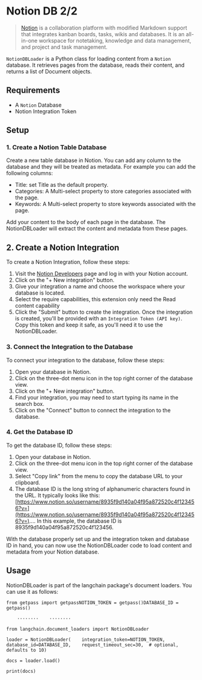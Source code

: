 Notion DB 2/2
=============

> [Notion](https://www.notion.so/) is a collaboration platform with modified Markdown support that integrates kanban boards, tasks, wikis and databases. It is an all-in-one workspace for notetaking, knowledge and data management, and project and task management.

`NotionDBLoader` is a Python class for loading content from a `Notion` database. It retrieves pages from the database, reads their content, and returns a list of Document objects.

Requirements[​](#requirements "Direct link to Requirements")
------------------------------------------------------------

*   A `Notion` Database
*   Notion Integration Token

Setup[​](#setup "Direct link to Setup")
---------------------------------------

### 1\. Create a Notion Table Database[​](#1-create-a-notion-table-database "Direct link to 1. Create a Notion Table Database")

Create a new table database in Notion. You can add any column to the database and they will be treated as metadata. For example you can add the following columns:

*   Title: set Title as the default property.
*   Categories: A Multi-select property to store categories associated with the page.
*   Keywords: A Multi-select property to store keywords associated with the page.

Add your content to the body of each page in the database. The NotionDBLoader will extract the content and metadata from these pages.

2\. Create a Notion Integration[​](#2-create-a-notion-integration "Direct link to 2. Create a Notion Integration")
------------------------------------------------------------------------------------------------------------------

To create a Notion Integration, follow these steps:

1.  Visit the [Notion Developers](https://www.notion.com/my-integrations) page and log in with your Notion account.
2.  Click on the "+ New integration" button.
3.  Give your integration a name and choose the workspace where your database is located.
4.  Select the require capabilities, this extension only need the Read content capability
5.  Click the "Submit" button to create the integration. Once the integration is created, you'll be provided with an `Integration Token (API key)`. Copy this token and keep it safe, as you'll need it to use the NotionDBLoader.

### 3\. Connect the Integration to the Database[​](#3-connect-the-integration-to-the-database "Direct link to 3. Connect the Integration to the Database")

To connect your integration to the database, follow these steps:

1.  Open your database in Notion.
2.  Click on the three-dot menu icon in the top right corner of the database view.
3.  Click on the "+ New integration" button.
4.  Find your integration, you may need to start typing its name in the search box.
5.  Click on the "Connect" button to connect the integration to the database.

### 4\. Get the Database ID[​](#4-get-the-database-id "Direct link to 4. Get the Database ID")

To get the database ID, follow these steps:

1.  Open your database in Notion.
2.  Click on the three-dot menu icon in the top right corner of the database view.
3.  Select "Copy link" from the menu to copy the database URL to your clipboard.
4.  The database ID is the long string of alphanumeric characters found in the URL. It typically looks like this: [https://www.notion.so/username/8935f9d140a04f95a872520c4f123456?v=](https://www.notion.so/username/8935f9d140a04f95a872520c4f123456?v=).... In this example, the database ID is 8935f9d140a04f95a872520c4f123456.

With the database properly set up and the integration token and database ID in hand, you can now use the NotionDBLoader code to load content and metadata from your Notion database.

Usage[​](#usage "Direct link to Usage")
---------------------------------------

NotionDBLoader is part of the langchain package's document loaders. You can use it as follows:

    from getpass import getpassNOTION_TOKEN = getpass()DATABASE_ID = getpass()

        ········    ········

    from langchain.document_loaders import NotionDBLoader

    loader = NotionDBLoader(    integration_token=NOTION_TOKEN,    database_id=DATABASE_ID,    request_timeout_sec=30,  # optional, defaults to 10)

    docs = loader.load()

    print(docs)
